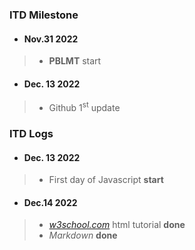 ### ITD Milestone

* #### Nov.31 2022

> - **PBLMT** start

* #### Dec. 13 2022
>   - Github 1<sup>st</sup> update 

### ITD Logs

* #### Dec. 13 2022
>   - First day of Javascript **start**

* #### Dec.14 2022
>   - *[w3school.com](https://www.w3school.com)* html tutorial **done** 
>   - *Markdown* **done**
>
>
>
>
>
>
>
>
>
>
>
>
>
>
>
>
>
>
>
>
>
>
>
>
>
>
>
>
>
>
>
>
>
>
>
>
>

>
>
>
>
>
>
>
>
>
>
